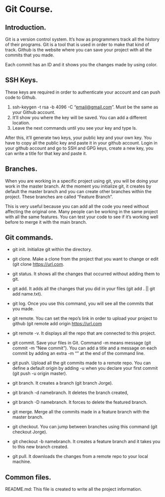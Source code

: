 # Git Course.

##	Introduction.

Git is a version control system. It’s how as programmers track all the history of their programs. Git is a tool that is used in order to make that kind of track. Github is the website where you can save your project with all the commits that you made.

Each commit has an ID and it shows you the changes made by using color.

##	SSH Keys.

These keys are required in order to authenticate your account and can push code to Github. 

1.	ssh-keygen -t rsa -b 4096 -C “email@gmail.com”. Must be the same as your Github account.
2.	It’ll show you where the key will be saved. You can add a different location.
3.	Leave the next commands until you see your key and type ls.

After this, it’ll generate two keys, your public key and your own key. You have to copy all the public key and paste it in your github account. Login in your github account and go to SSH and GPG keys, create a new key, you can write a title for that key and paste it. 

##	Branches.

When you are working in a specific project using git, you will be doing your work in the master branch. At the moment you initialize git, it creates by default the master branch and you can create other branches within the project. These branches are called “Feature Branch”. 

This is very useful because you can add all the code you need without affecting the original one. Many people can be working in the same project with all the same features. You can test your code to see if it’s working well before to merge it with the main branch.

##	Git commands.

* git init. Initialize git within the directory.

* git clone. Make a clone from the project that you want to change or edit (git clone https://url.com.

* git status. It shows all the changes that occurred without adding them to git.

* git add. It adds all the changes that you did in your files (git add . || git add name.txt).

* git log. Once you use this command, you will see all the commits that you made.

* git remote. You can set the repo’s link in order to upload your project to github (git remote add origin https://url.com

* git remote -v. It displays all the repo that are connected to this project.

* git commit. Save your files in Git. Command -m means message (git commit -m “New commit”). You can add a title and a message on each commit by adding an extra -m “” at the end of the command line.

* git push. Upload all the git commits made to a remote repo. You can define a default origin by adding -u when you declare your first commit (git push -u origin master). 

* git branch. It creates a branch (git branch Jorge).

* git branch -d namebranch. It deletes the branch created,

* git branch -D namebranch. It forces to delete the featured branch.

* git merge. Merge all the commits made in a feature branch with the master branch.

* git checkout. You can jump between branches using this command (git checkout Jorge).

* git checkout -b namebranch. It creates a feature branch and it takes you to this new branch created.

* git pull. It downloads the changes from a remote repo to your local machine.

##	Common files.

README.md: This file is created to write all the project information.
